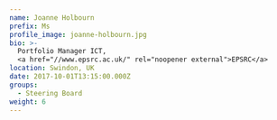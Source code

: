 ```yaml
---
name: Joanne Holbourn
prefix: Ms
profile_image: joanne-holbourn.jpg
bio: >-
  Portfolio Manager ICT,
  <a href="//www.epsrc.ac.uk/" rel="noopener external">EPSRC</a>
location: Swindon, UK
date: 2017-10-01T13:15:00.000Z
groups:
  - Steering Board
weight: 6
---
```

